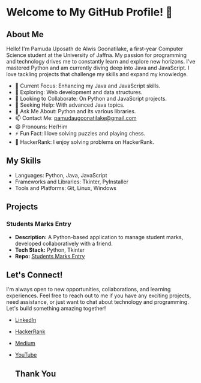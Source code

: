 # Welcome to My GitHub Profile! 👋

## About Me
Hello! I'm Pamuda Uposath de Alwis Goonatilake, a first-year Computer Science student at the University of Jaffna. My passion for programming and technology drives me to constantly learn and explore new horizons. I've mastered Python and am currently diving deep into Java and JavaScript. I love tackling projects that challenge my skills and expand my knowledge.

- 🔭 Current Focus: Enhancing my Java and JavaScript skills.
- 🌱 Exploring: Web development and data structures.
- 👯 Looking to Collaborate: On Python and JavaScript projects.
- 🤔 Seeking Help: With advanced Java topics.
- 💬 Ask Me About: Python and its various libraries.
- 📫 Contact Me: pamudaugoonatilake@gmail.com
- 😄 Pronouns: He/Him
- ⚡ Fun Fact: I love solving puzzles and playing chess.
- 🎯 HackerRank: I enjoy solving problems on HackerRank.

## My Skills
- Languages: Python, Java, JavaScript
- Frameworks and Libraries: Tkinter, PyInstaller
- Tools and Platforms: Git, Linux, Windows

## Projects
### Students Marks Entry
- **Description:** A Python-based application to manage student marks, developed collaboratively with a friend.
- **Tech Stack:** Python, Tkinter
- **Repo:** [Students Marks Entry](link-to-repo)

## Let's Connect!
I'm always open to new opportunities, collaborations, and learning experiences. Feel free to reach out to me if you have any exciting projects, need assistance, or just want to chat about technology and programming. Let's build something amazing together!

- [LinkedIn](https://www.linkedin.com/in/pamudauposathgoonatilake/)
- [HackerRank](https://www.hackerrank.com/pamudauposath)
- [Medium](https://medium.com/@pamudaugoonatilake)
- [YouTube](https://www.youtube.com/channel/your-channel)

  ## Thank You
